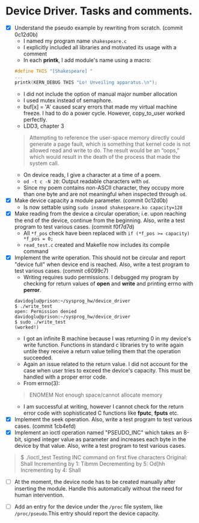 # Device Driver. Tasks and comments.
- [x] Understand the pseudo example by rewriting from scratch. (commit 0c12d0b)
    + I named my program name `shakespeare.c`
    + I explicitly included all libraries and motivated its usage with a comment
    + In each **printk**, I add module's name using a macro:
    ```C
    #define THIS "[Shakespeare] "
    ...
    printk(KERN_DEBUG THIS "Lo! Unveiling apparatus.\n");
    ```
    + I did not include the option of manual major number allocation
    + I used mutex instead of semaphore.
    + buf[x] = 'A' caused scary errors that made my virtual machine freeze. I had to do a power cycle. However, copy_to_user worked perfectly.
    + LDD3, chapter 3
    > Attempting to reference the user-space memory directly could generate a page fault, which is something that kernel code is not allowed read and write to do. The result would be an “oops,” which would result in the death of the process that made the system call.
    + On device reads, I give a character at a time of a poem.
    + `od -t c -N 20`: Output readable characters with `od`.
    + Since my poem contains non-ASCII character, they occupy more than one byte and are not meaningful when inspected through `od`.
- [x] Make device capacity a module parameter. (commit 0c12d0b)
    + Is now settable using `sudo insmod shakespeare.ko capacity=128`
- [x] Make reading from the device a circular operation; i.e. upon reaching the end of the device, continue from the beginning. Also, write a test program to test various cases. (commit f0f7d7d)
    + All `*f_pos` check have been replaced with `if (*f_pos >= capacity) *f_pos = 0;`
    + `read_test.c` created and Makefile now includes its compile command 
- [x] Implement the write operation. This should not be circular and report "device full" when device end is reached. Also, write a test program to test various cases. (commit c6099c7)
    + Writing requires sudo permissions. I debugged my program by checking for return values of **open** and **write** and printing errno with **perror**.
    ```
    davidoglu@prison:~/sysprog_hw/device_driver
    $ ./write_test 
    open: Permission denied
    davidoglu@prison:~/sysprog_hw/device_driver
    $ sudo ./write_test
    (worked!)
    ```
    + I got an infinite B machine because I was returning 0 in my device's write function. Functions in standard c libraries try to write again untile they receive a return value telling them that the operation succeeded.
    + Again an issue related to the return value. I did not account for the case when user tries to exceed the device's capacity. This must be handled with a proper error code. 
    + From errno(3):
    > ENOMEM Not enough space/cannot allocate memory 
    + I am successful at writing, however I cannot check for the return error code with sophisticated C functions like **fputc**, **fputs** etc.
- [x] Implement the seek operation. Also, write a test program to test various cases. (commit 1cb4efd)
- [x] Implement an ioctl operation named "PSEUDO_INC" which takes an 8-bit, signed integer value as parameter and increases each byte in the device by that value. Also, write a test program to test various cases.
> $ ./ioctl_test
Testing INC command on first five characters
Original: Shall
Incrementing by 1: Tibmm
Decrementing by 5: Od]hh
Incrementing by 4: Shall
- [ ] At the moment, the device node has to be created manually after inserting the module. Handle this automatically without the need for human intervention.
- [ ] Add an entry for the device under the `/proc` file system, like `/proc/pseudo`.This entry should report the device capacity.


